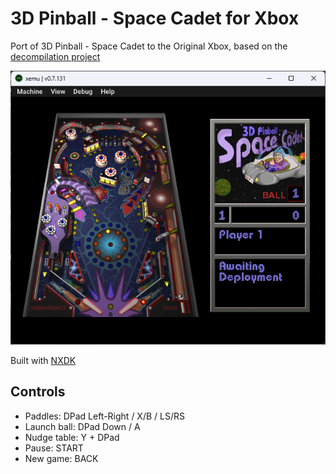 # 3D Pinball - Space Cadet for Xbox

Port of 3D Pinball - Space Cadet to the Original Xbox, based on the [decompilation project](https://github.com/k4zmu2a/SpaceCadetPinball)

![image](screenshot.png)

Built with [NXDK](https://github.com/XboxDev/nxdk)

## Controls
* Paddles: DPad Left-Right / X/B / LS/RS
* Launch ball: DPad Down / A
* Nudge table: Y + DPad
* Pause: START
* New game: BACK
